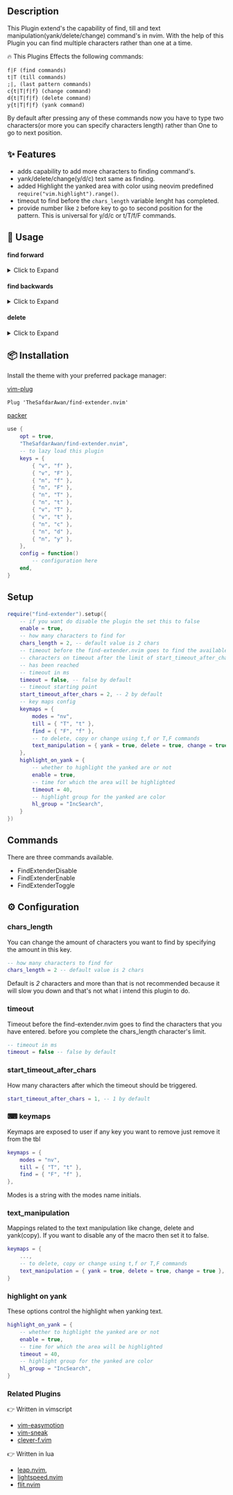 ## Description

This Plugin extend's the capability of find, till and text manipulation(yank/delete/change)
command's in nvim. With the help of this Plugin you can find multiple characters rather than
one at a time.

🔥 This Plugins Effects the following commands:

    f|F (find commands)
    t|T (till commands)
    ;|, (last pattern commands)
    c{t|T|f|f} (change command)
    d{t|T|f|f} (delete command)
    y{t|T|f|f} (yank command)

By default after pressing any of these commands now you have to type two
characters(or more you can specify characters length) rather than One to
go to next position.

## ✨ Features

- adds capability to add more characters to finding command's.
- yank/delete/change(y/d/c) text same as finding.
- added Highlight the yanked area with color using neovim predefined
  `require("vim.highlight").range()`.
- timeout to find before the `chars_length` variable lenght has completed.
- provide number like `2` before key to go to second position for the pattern.
  This is universal for y/d/c or t/T/f/F commands.

## 🚀 Usage

#### find forward

<details>
    <summary>Click to Expand</summary>
    <img alt="f command" src="https://github.com/TheSafdarAwan/assets/blob/main/find-extender.nvim/fir.gif"">
    <img alt="f command" src="https://github.com/TheSafdarAwan/assets/blob/main/find-extender.nvim/fon.gif"">
</details>

#### find backwards

<details>
    <summary>Click to Expand</summary>
    <img alt="F command" src="https://github.com/TheSafdarAwan/assets/blob/main/find-extender.nvim/Fir.gif"">
</details>

#### delete

<details>
    <summary>Click to Expand</summary>
    <img alt="d command" src="https://github.com/TheSafdarAwan/assets/blob/main/find-extender.nvim/dtir.gif"">
</details>

## 📦 Installation

Install the theme with your preferred package manager:

[vim-plug](https://github.com/junegunn/vim-plug)

```vim
Plug 'TheSafdarAwan/find-extender.nvim'
```

[packer](https://github.com/wbthomason/packer.nvim)

```lua
use {
    opt = true,
    "TheSafdarAwan/find-extender.nvim",
    -- to lazy load this plugin
    keys = {
        { "v", "f" },
        { "v", "F" },
        { "n", "f" },
        { "n", "F" },
        { "n", "T" },
        { "n", "t" },
        { "v", "T" },
        { "v", "t" },
        { "n", "c" },
        { "n", "d" },
        { "n", "y" },
    },
    config = function()
        -- configuration here
    end,
}
```

## Setup

```lua
require("find-extender").setup({
    -- if you want do disable the plugin the set this to false
    enable = true,
    -- how many characters to find for
    chars_length = 2, -- default value is 2 chars
    -- timeout before the find-extender.nvim goes to find the available
    -- characters on timeout after the limit of start_timeout_after_chars
    -- has been reached
    -- timeout in ms
    timeout = false, -- false by default
    -- timeout starting point
    start_timeout_after_chars = 2, -- 2 by default
    -- key maps config
    keymaps = {
        modes = "nv",
        till = { "T", "t" },
        find = { "F", "f" },
        -- to delete, copy or change using t,f or T,F commands
        text_manipulation = { yank = true, delete = true, change = true },
    },
    highlight_on_yank = {
        -- whether to highlight the yanked are or not
        enable = true,
        -- time for which the area will be highlighted
        timeout = 40,
        -- highlight group for the yanked are color
        hl_group = "IncSearch",
    }
})
```

## Commands

There are three commands available.

- FindExtenderDisable
- FindExtenderEnable
- FindExtenderToggle

## ⚙️ Configuration

### chars_length

You can change the amount of characters you want to find by specifying the amount in
this key.

```lua
-- how many characters to find for
chars_length = 2 -- default value is 2 chars
```

Default is _2_ characters and more than that is not recommended because it will slow you down
and that's not what i intend this plugin to do.

### timeout

Timeout before the find-extender.nvim goes to find the characters that you have entered.
before you complete the chars_length character's limit.

```lua
-- timeout in ms
timeout = false -- false by default
```

### start_timeout_after_chars

How many characters after which the timeout should be triggered.

```lua
start_timeout_after_chars = 1, -- 1 by default
```

### ⌨ keymaps

Keymaps are exposed to user if any key you want to remove just remove it from the
tbl

```lua
keymaps = {
    modes = "nv",
    till = { "T", "t" },
    find = { "F", "f" },
},
```

Modes is a string with the modes name initials.

### text_manipulation

Mappings related to the text manipulation like change, delete and yank(copy).
If you want to disable any of the macro then set it to false.

```lua
keymaps = {
    ...,
    -- to delete, copy or change using t,f or T,F commands
    text_manipulation = { yank = true, delete = true, change = true },
}
```

### highlight on yank

These options control the highlight when yanking text.

```lua
highlight_on_yank = {
    -- whether to highlight the yanked are or not
    enable = true,
    -- time for which the area will be highlighted
    timeout = 40,
    -- highlight group for the yanked are color
    hl_group = "IncSearch",
}
```

### Related Plugins

👉 Written in vimscript

- [vim-easymotion](https://github.com/easymotion/vim-easymotion)
- [vim-sneak](https://github.com/justinmk/vim-sneak)
- [clever-f.vim](https://github.com/rhysd/clever-f.vim)

👉 Written in lua

- [leap.nvim](https://github.com/ggandor/leap.nvim),
- [lightspeed.nvim](https://github.com/ggandor/lightspeed.nvim)
- [flit.nvim](https://github.com/ggandor/flit.nvim/)
